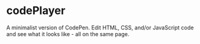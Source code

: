 # codePlayer
A minimalist version of CodePen. Edit HTML, CSS, and/or JavaScript code and see what it looks like - all on the same page.

